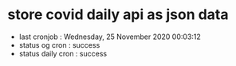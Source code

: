 # store covid daily api as json data

- last cronjob : Wednesday, 25 November 2020 00:03:12
- status og cron : success
- status daily cron : success
      
      